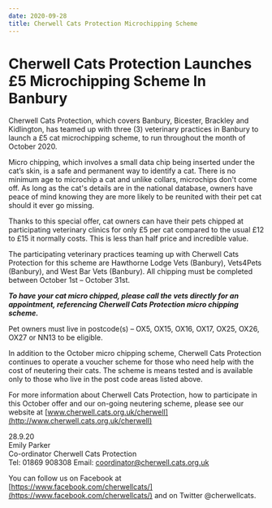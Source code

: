 ```yaml
---
date: 2020-09-28
title: Cherwell Cats Protection Microchipping Scheme
---
```


# Cherwell Cats Protection Launches £5 Microchipping Scheme In Banbury

Cherwell Cats Protection, which covers Banbury, Bicester, Brackley and Kidlington, has
teamed up with three (3) veterinary practices in Banbury to launch a £5 cat microchipping
scheme, to run throughout the month of October 2020.

Micro chipping, which involves a small data chip being inserted under the cat’s skin, is a safe
and permanent way to identify a cat. There is no minimum age to microchip a cat and unlike
collars, microchips don't come off. As long as the cat's details are in the national database,
owners have peace of mind knowing they are more likely to be reunited with their pet cat
should it ever go missing.

Thanks to this special offer, cat owners can have their pets chipped at participating veterinary
clinics for only £5 per cat compared to the usual £12 to £15 it normally costs. This is less
than half price and incredible value.

The participating veterinary practices teaming up with Cherwell Cats Protection for this
scheme are Hawthorne Lodge Vets (Banbury), Vets4Pets (Banbury), and West Bar Vets
(Banbury). All chipping must be completed between October 1st – October 31st.


<b><i>To have your cat micro chipped, please call the vets directly for an appointment,
referencing Cherwell Cats Protection micro chipping scheme.</i></b>

Pet owners must live in postcode(s) – OX5, OX15, OX16, OX17, OX25, OX26, OX27 or
NN13 to be eligible.

In addition to the October micro chipping scheme, Cherwell Cats Protection continues to
operate a voucher scheme for those who need help with the cost of neutering their cats. The
scheme is means tested and is available only to those who live in the post code areas listed
above.

For more information about Cherwell Cats Protection, how to participate in this October offer
and our on-going neutering scheme, please see our website at
[www.cherwell.cats.org.uk/cherwell](http://www.cherwell.cats.org.uk/cherwell)



28.9.20  
Emily Parker  
Co-ordinator Cherwell Cats Protection  
Tel: 01869 908308
Email: [coordinator@cherwell.cats.org.uk](mailto:coordinator@cherwell.cats.org.uk)

You can follow us on Facebook at [https://www.facebook.com/cherwellcats/](https://www.facebook.com/cherwellcats/)
and on Twitter @cherwellcats.